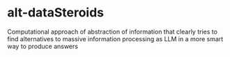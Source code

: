# alt-dataSteroids
Computational approach of abstraction of information that clearly tries to find alternatives to massive information processing as LLM in a more smart way to produce answers
